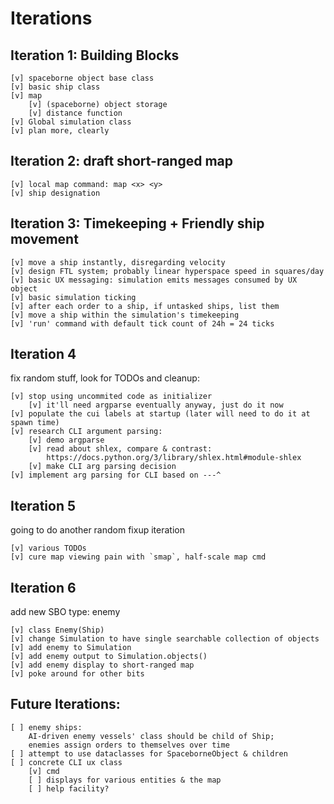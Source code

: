 Iterations
==========

## Iteration 1: Building Blocks
```
[v] spaceborne object base class
[v] basic ship class
[v] map
    [v] (spaceborne) object storage
    [v] distance function
[v] Global simulation class
[v] plan more, clearly
```

## Iteration 2: draft short-ranged map
```
[v] local map command: map <x> <y>
[v] ship designation
```

## Iteration 3: Timekeeping + Friendly ship movement
```
[v] move a ship instantly, disregarding velocity
[v] design FTL system; probably linear hyperspace speed in squares/day
[v] basic UX messaging: simulation emits messages consumed by UX object
[v] basic simulation ticking
[v] after each order to a ship, if untasked ships, list them
[v] move a ship within the simulation's timekeeping
[v] 'run' command with default tick count of 24h = 24 ticks
```

## Iteration 4
fix random stuff, look for TODOs and cleanup:
```
[v] stop using uncommited code as initializer
    [v] it'll need argparse eventually anyway, just do it now
[v] populate the cui labels at startup (later will need to do it at spawn time)
[v] research CLI argument parsing:
    [v] demo argparse
    [v] read about shlex, compare & contrast:
        https://docs.python.org/3/library/shlex.html#module-shlex
    [v] make CLI arg parsing decision
[v] implement arg parsing for CLI based on ---^
```

## Iteration 5
going to do another random fixup iteration
```
[v] various TODOs
[v] cure map viewing pain with `smap`, half-scale map cmd
```

## Iteration 6
add new SBO type: enemy
```
[v] class Enemy(Ship)
[v] change Simulation to have single searchable collection of objects
[v] add enemy to Simulation
[v] add enemy output to Simulation.objects()
[v] add enemy display to short-ranged map
[v] poke around for other bits
```

## Future Iterations:
```
[ ] enemy ships:
    AI-driven enemy vessels' class should be child of Ship;
    enemies assign orders to themselves over time
[ ] attempt to use dataclasses for SpaceborneObject & children
[ ] concrete CLI ux class
    [v] cmd
    [ ] displays for various entities & the map
    [ ] help facility?
```
